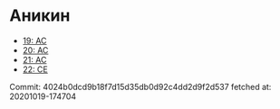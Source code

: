 # Аникин
- [19: AC](19.md)
- [20: AC](20.md)
- [21: AC](21.md)
- [22: CE](22.md)

Commit: 4024b0dcd9b18f7d15d35db0d92c4dd2d9f2d537
 fetched at: 20201019-174704

